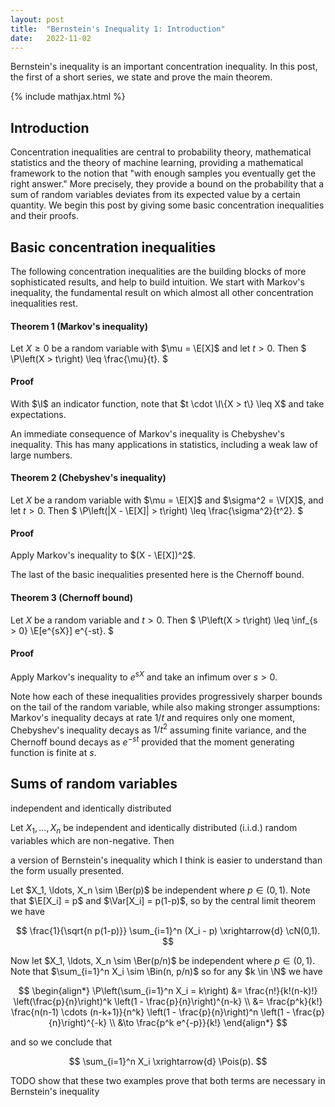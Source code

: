 ```yaml
---
layout: post
title:  "Bernstein's Inequality 1: Introduction"
date:   2022-11-02
---
```


Bernstein's inequality is an important concentration inequality.
In this post, the first of a short series,
we state and prove the main theorem.

{% include mathjax.html %}

<div style="display:none">
  $ \newcommand \P {\mathbb{P}} $
  $ \newcommand \E {\mathbb{E}} $
  $ \newcommand \I {\mathbb{I}} $
  $ \newcommand \V {\mathbb{V}} $
</div>

## Introduction

Concentration inequalities are central to
probability theory, mathematical statistics and the
theory of machine learning,
providing a mathematical framework to the notion that
"with enough samples you eventually get the right answer."
More precisely, they provide a bound on the probability
that a sum of random variables deviates from its expected value
by a certain quantity.
We begin this post by giving some basic concentration
inequalities and their proofs.

## Basic concentration inequalities

The following concentration inequalities are the
building blocks of more sophisticated results,
and help to build intuition.
We start with Markov's inequality,
the fundamental result on which
almost all other concentration inequalities rest.

<div class="box-rounded">

<h4> Theorem 1 (Markov's inequality) </h4>

Let $X \geq 0$ be a random variable
with $\mu = \E[X]$ and let $t>0$.
Then
$
\P\left(X > t\right)
\leq \frac{\mu}{t}.
$

<h4 style="margin-top:5mm"> Proof </h4>

With $\I$ an indicator function, note that
$t \cdot \I\{X > t\} \leq X$
and take expectations.

</div>

An immediate consequence of Markov's inequality is
Chebyshev's inequality.
This has many applications in statistics,
including a weak law of large numbers.


<div class="box-rounded">

<h4> Theorem 2 (Chebyshev's inequality) </h4>

Let $X$ be a random variable
with $\mu = \E[X]$ and
$\sigma^2 = \V[X]$,
and let $t>0$.
Then
$
\P\left(|X - \E[X]| > t\right)
\leq \frac{\sigma^2}{t^2}.
$

<h4 style="margin-top:5mm"> Proof </h4>

Apply Markov's inequality to
$(X - \E[X])^2$.

</div>

The last of the basic inequalities presented here is
the Chernoff bound.

<div class="box-rounded">

<h4> Theorem 3 (Chernoff bound) </h4>

Let $X$ be a random variable
and $t>0$.
Then
$
\P\left(X > t\right)
\leq
\inf_{s > 0}
\E[e^{sX}]
e^{-st}.
$

<h4 style="margin-top:5mm"> Proof </h4>

Apply Markov's inequality to
$e^{sX}$ and take an infimum over $s > 0$.

</div>

Note how each of these inequalities provides progressively sharper
bounds on the tail of the random variable,
while also making stronger assumptions:
Markov's inequality decays at rate $1/t$
and requires only one moment,
Chebyshev's inequality decays as $1/t^2$
assuming finite variance,
and the Chernoff bound decays as $e^{-st}$
provided that the moment generating function is finite at $s$.

## Sums of random variables

independent and identically distributed





Let $X_1, \ldots, X_n$ be independent and identically distributed
(i.i.d.) random variables which are non-negative.
Then



a version of Bernstein's inequality
which I think is easier to understand than the form usually presented.


<div style="display:none">
  $\newcommand \N {\mathbb{N}}$
  $\newcommand \P {\mathbb{P}}$
  $\newcommand \E {\mathbb{E}}$
  $\newcommand \Var {\mathrm{Var}}$
  $\newcommand \cN {\mathcal{N}}$
  $\newcommand \Ber {\mathrm{Ber}}$
  $\newcommand \Bin {\mathrm{Bin}}$
  $\newcommand \Pois {\mathrm{Pois}}$
</div>

Let $X_1, \ldots, X_n \sim \Ber(p)$ be independent where $p \in (0,1)$.
Note that $\E[X_i] = p$ and $\Var[X_i] = p(1-p)$,
so by the central limit theorem we have

$$
\frac{1}{\sqrt{n p(1-p)}}
\sum_{i=1}^n (X_i - p)
\xrightarrow{d} \cN(0,1).
$$

Now let $X_1, \ldots, X_n \sim \Ber(p/n)$ be independent where $p \in (0,1)$.
Note that $\sum_{i=1}^n X_i \sim \Bin(n, p/n)$
so for any $k \in \N$ we have

$$
\begin{align*}
\P\left(\sum_{i=1}^n X_i = k\right)
&= \frac{n!}{k!(n-k)!}
\left(\frac{p}{n}\right)^k
\left(1 - \frac{p}{n}\right)^{n-k} \\
&= \frac{p^k}{k!}
\frac{n(n-1) \cdots (n-k+1)}{n^k}
\left(1 - \frac{p}{n}\right)^n
\left(1 - \frac{p}{n}\right)^{-k} \\
&\to \frac{p^k e^{-p}}{k!}
\end{align*}
$$

and so we conclude that

$$
\sum_{i=1}^n X_i
\xrightarrow{d} \Pois(p).
$$


TODO show that these two examples prove that both terms
are necessary in Bernstein's inequality
